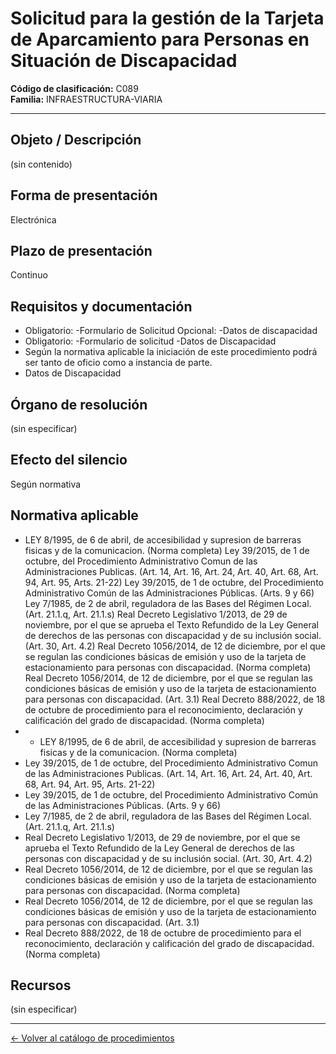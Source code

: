 # Solicitud para la gestión de la Tarjeta de Aparcamiento para Personas en Situación de Discapacidad

**Código de clasificación:** C089  
**Familia:** INFRAESTRUCTURA-VIARIA

---

## Objeto / Descripción

(sin contenido)

## Forma de presentación

Electrónica

## Plazo de presentación

Continuo

## Requisitos y documentación

- Obligatorio:
-Formulario de Solicitud
Opcional:
-Datos de discapacidad
- Obligatorio:
-Formulario de solicitud
-Datos de Discapacidad
- Según la normativa aplicable la iniciación de este procedimiento podrá ser tanto de oficio como a instancia de parte.
- Datos de Discapacidad

## Órgano de resolución

(sin especificar)

## Efecto del silencio

Según normativa

## Normativa aplicable

- LEY 8/1995, de 6 de abril, de accesibilidad y supresion de barreras fisicas y de la comunicacion. (Norma completa)
Ley 39/2015, de 1 de octubre, del Procedimiento Administrativo Comun de las Administraciones Publicas. (Art. 14, Art. 16, Art. 24, Art. 40, Art. 68, Art. 94, Art. 95, Arts. 21-22)
Ley 39/2015, de 1 de octubre, del Procedimiento Administrativo Común de las Administraciones Públicas. (Arts. 9 y 66)
Ley 7/1985, de 2 de abril, reguladora de las Bases del Régimen Local. (Art. 21.1.q, Art. 21.1.s)
Real Decreto Legislativo 1/2013, de 29 de noviembre, por el que se aprueba el Texto Refundido de la Ley General de derechos de las personas con discapacidad y de su inclusión social. (Art. 30, Art. 4.2)
Real Decreto 1056/2014, de 12 de diciembre, por el que se regulan las condiciones básicas de emisión y uso de la tarjeta de estacionamiento para personas con discapacidad. (Norma completa)
Real Decreto 1056/2014, de 12 de diciembre, por el que se regulan las condiciones básicas de emisión y uso de la tarjeta de estacionamiento para personas con discapacidad. (Art. 3.1)
Real Decreto 888/2022, de 18 de octubre de procedimiento para el reconocimiento, declaración y calificación del grado de discapacidad. (Norma completa)
- - LEY 8/1995, de 6 de abril, de accesibilidad y supresion de barreras fisicas y de la comunicacion. (Norma completa)
- Ley 39/2015, de 1 de octubre, del Procedimiento Administrativo Comun de las Administraciones Publicas. (Art. 14, Art. 16, Art. 24, Art. 40, Art. 68, Art. 94, Art. 95, Arts. 21-22)
- Ley 39/2015, de 1 de octubre, del Procedimiento Administrativo Común de las Administraciones Públicas. (Arts. 9 y 66)
- Ley 7/1985, de 2 de abril, reguladora de las Bases del Régimen Local. (Art. 21.1.q, Art. 21.1.s)
- Real Decreto Legislativo 1/2013, de 29 de noviembre, por el que se aprueba el Texto Refundido de la Ley General de derechos de las personas con discapacidad y de su inclusión social. (Art. 30, Art. 4.2)
- Real Decreto 1056/2014, de 12 de diciembre, por el que se regulan las condiciones básicas de emisión y uso de la tarjeta de estacionamiento para personas con discapacidad. (Norma completa)
- Real Decreto 1056/2014, de 12 de diciembre, por el que se regulan las condiciones básicas de emisión y uso de la tarjeta de estacionamiento para personas con discapacidad. (Art. 3.1)
- Real Decreto 888/2022, de 18 de octubre de procedimiento para el reconocimiento, declaración y calificación del grado de discapacidad. (Norma completa)

## Recursos

(sin especificar)

---

[← Volver al catálogo de procedimientos](../procedimientos.md)
